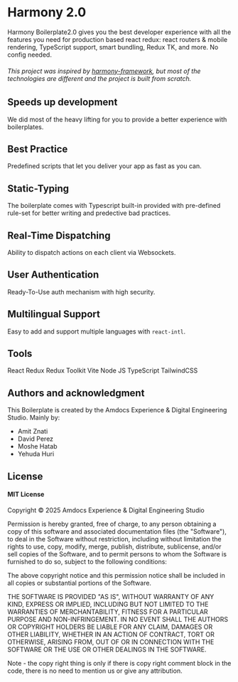 # Harmony 2.0

Harmony Boilerplate2.0  gives you the best developer experience with all the features you need for production based react redux: react routers & mobile rendering, TypeScript support, smart bundling, Redux TK, and more. No config needed.
######  This project was inspired by [harmony-framework](https://github.com/harmony-framework/harmony-boilerplate), but most of the technologies are different and the project is built from scratch.

## Speeds up development
We did most of the heavy lifting for you to provide a better experience with boilerplates.


## Best Practice
Predefined scripts that let you deliver your app as fast as you can.


## Static-Typing
The boilerplate comes with Typescript built-in provided with pre-defined rule-set for better writing and predective bad practices.


## Real-Time Dispatching
Ability to dispatch actions on each client via Websockets.


## User Authentication
Ready-To-Use auth mechanism with high security.


## Multilingual Support
Easy to add and support multiple languages with `react-intl`.

## Tools

React
Redux
Redux Toolkit
Vite
Node JS
TypeScript
TailwindCSS

## Authors and acknowledgment
This Boilerplate is created by the Amdocs Experience & Digital Engineering Studio.
Mainly by:
- Amit Znati
- David Perez
- Moshe Hatab
- Yehuda Huri

## License
#### MIT License
Copyright © 2025 Amdocs Experience & Digital Engineering Studio

Permission is hereby granted, free of charge, to any person obtaining a copy of this software and associated documentation files (the "Software"), to deal in the Software without restriction, including without limitation the rights to use, copy, modify, merge, publish, distribute, sublicense, and/or sell copies of the Software, and to permit persons to whom the Software is furnished to do so, subject to the following conditions:

The above copyright notice and this permission notice shall be included in all copies or substantial portions of the Software.

THE SOFTWARE IS PROVIDED "AS IS", WITHOUT WARRANTY OF ANY KIND, EXPRESS OR IMPLIED, INCLUDING BUT NOT LIMITED TO THE WARRANTIES OF MERCHANTABILITY, FITNESS FOR A PARTICULAR PURPOSE AND NON-INFRINGEMENT. IN NO EVENT SHALL THE AUTHORS OR COPYRIGHT HOLDERS BE LIABLE FOR ANY CLAIM, DAMAGES OR OTHER LIABILITY, WHETHER IN AN ACTION OF CONTRACT, TORT OR OTHERWISE, ARISING FROM, OUT OF OR IN CONNECTION WITH THE SOFTWARE OR THE USE OR OTHER DEALINGS IN THE SOFTWARE.

Note - the copy right thing is only if there is copy right comment block in the code, there is no need to mention us or give any attribution.

